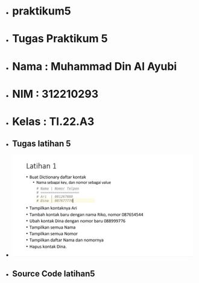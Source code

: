 + # praktikum5
+ # Tugas Praktikum 5
+ # Nama : Muhammad Din Al Ayubi
+ # NIM : 312210293
+ # Kelas : TI.22.A3

+ ## Tugas latihan 5
+ ![gambar1](hasil/tugas_latihan_5.jpeg)
+ ## Source Code latihan5
